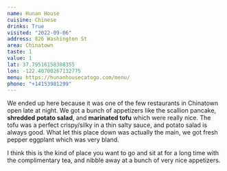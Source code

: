 ```yaml
---
name: Hunan House
cuisine: Chinese
drinks: True
visited: "2022-09-06"
address: 826 Washington St
area: Chinatown
taste: 1
value: 1
lat: 37.79516158308355
lon: -122.40700267132775
menu: https://hunanhousecatogo.com/menu/
phone: "+14153981299"
---
```


We ended up here because it was one of the few restaurants in Chinatown open late at night. We got a bunch of appetizers like the scallion pancake, **shredded potato salad**, and **marinated tofu** which were really nice. The tofu was a perfect crispy/silky in a thin salty sauce, and potato salad is always good. What let this place down was actually the main, we got fresh pepper eggplant which was very bland.

I think this is the kind of place you want to go and sit at for a long time with the complimentary tea, and nibble away at a bunch of very nice appetizers.
